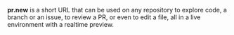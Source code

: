 **pr.new** is a short URL that can be used on any repository to explore code, a branch or an issue, to review a PR, or even to edit a file, all in a live environment with a realtime preview.
